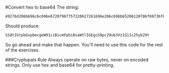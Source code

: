#Convert hex to base64
The string:
```bash
49276d206b696c6c696e6720796f757220627261696e206c696b65206120706f69736f6e6f7573206d757368726f6f6d
```

Should produce:
```bash
SSdtIGtpbGxpbmcgeW91ciBicmFpbiBsaWtlIGEgcG9pc29ub3VzIG11c2hyb29t
```
So go ahead and make that happen. You'll need to use this code for the rest of the exercises.

###Cryptopals Rule
Always operate on raw bytes, never on encoded strings. Only use hex and base64 for pretty-printing.
